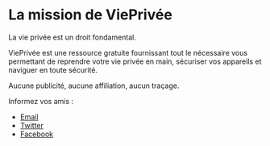 # La mission de ViePrivée

La vie privée est un droit fondamental.

ViePrivée est une ressource gratuite fournissant tout le nécessaire vous permettant de reprendre votre vie privée en main, sécuriser vos appareils et naviguer en toute sécurité.

Aucune publicité, aucune affiliation, aucun traçage.

Informez vos amis :
- [Email](mailto:??subject=Reprenez%20votre%20vie%20priv%C3%A9e%20en%20main&body=ViePriv%C3%A9e%20est%20une%20ressource%20gratuite%20fournissant%20tout%20le%20n%C3%A9cessaire%20vous%20permettant%20de%20reprendre%20votre%20vie%20priv%C3%A9e%20en%20main%2C%20s%C3%A9curiser%20vos%20appareils%20et%20naviguer%20en%20toute%20s%C3%A9curit%C3%A9.%0D%0A%0D%0Ahttp%3A%2F%2Fvieprivee.github.io%2F)
- [Twitter](https://twitter.com/intent/tweet?url=&text=ViePriv%C3%A9e%20est%20une%20ressource%20gratuite%20fournissant%20tout%20le%20n%C3%A9cessaire%20vous%20permettant%20de%20reprendre%20votre%20vie%20priv%C3%A9e%20en%20main%2C%20s%C3%A9curiser%20vos%20appareils%20et%20naviguer%20en%20toute%20s%C3%A9curit%C3%A9.)
- [Facebook](https://www.facebook.com/sharer/sharer.php?u=http://vieprivee.github.io)
